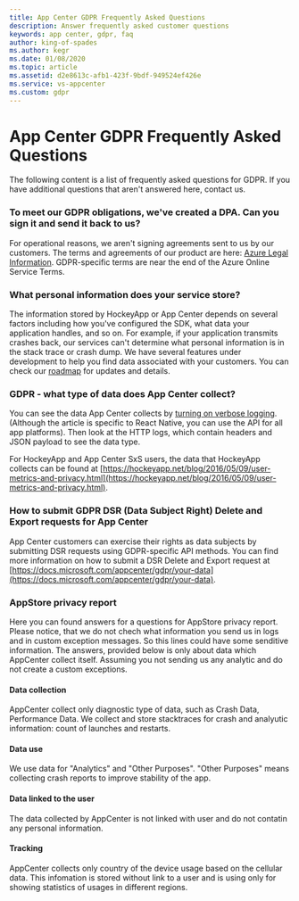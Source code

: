 ```yaml
---
title: App Center GDPR Frequently Asked Questions
description: Answer frequently asked customer questions
keywords: app center, gdpr, faq
author: king-of-spades
ms.author: kegr
ms.date: 01/08/2020
ms.topic: article
ms.assetid: d2e8613c-afb1-423f-9bdf-949524ef426e
ms.service: vs-appcenter
ms.custom: gdpr
---
```

# App Center GDPR Frequently Asked Questions
The following content is a list of frequently asked questions for GDPR. If you have additional questions that aren't answered here, contact us.  

### To meet our GDPR obligations, we've created a DPA. Can you sign it and send it back to us?
For operational reasons, we aren't signing agreements sent to us by our customers. The terms and agreements of our product are here: [Azure Legal Information](https://azure.microsoft.com/support/legal/). GDPR-specific terms are near the end of the Azure Online Service Terms.

### What personal information does your service store?
The information stored by HockeyApp or App Center depends on several factors including how you've configured the SDK, what data your application handles, and so on. For example, if your application transmits crashes back, our services can't determine what personal information is in the stack trace or crash dump. We have several features under development to help you find data associated with your customers. You can check our [roadmap](https://docs.microsoft.com/appcenter/general/roadmap) for updates and details.

### GDPR - what type of data does App Center collect? 
You can see the data App Center collects by [turning on verbose logging](https://docs.microsoft.com/appcenter/sdk/other-apis/react-native#adjust-the-log-level). (Although the article is specific to React Native, you can use the API for all app platforms). Then look at the HTTP logs, which contain headers and JSON payload to see the data type. 

For HockeyApp and App Center SxS users, the data that HockeyApp collects can be found at [https://hockeyapp.net/blog/2016/05/09/user-metrics-and-privacy.html](https://hockeyapp.net/blog/2016/05/09/user-metrics-and-privacy.html).

### How to submit GDPR DSR (Data Subject Right) Delete and Export requests for App Center
App Center customers can exercise their rights as data subjects by submitting DSR requests using GDPR-specific API methods. You can find more information on how to submit a DSR Delete and Export request at [https://docs.microsoft.com/appcenter/gdpr/your-data](https://docs.microsoft.com/appcenter/gdpr/your-data). 

### AppStore privacy report
Here you can found answers for a questions for AppStore privacy report. Please notice, that we do not chech what information you send us in logs and in custom exception messages. So this lines could have some senditive information. The answers, provided below is only about data which AppCenter collect itself. Assuming you not sending us any analytic and do not create a custom exceptions. 

#### Data collection
AppCenter collect only diagnostic type of data, such as Crash Data, Performance Data. We collect and store stacktraces for crash and analyutic information: count of launches and restarts.

#### Data use
We use data for "Analytics" and "Other Purposes". "Other Purposes" means collecting crash reports to improve stability of the app.

#### Data linked to the user
The data collected by AppCenter is not linked with user and do not contatin any personal information.

#### Tracking
AppCenter collects only country of the device usage based on the cellular data. This infomation is stored without link to a user and is using only for showing statistics of usages in different regions.




